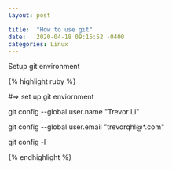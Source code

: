 ```yaml
---
layout: post

title:  "How to use git"
date:   2020-04-18 09:15:52 -0400
categories: Linux
---
```


Setup git environment

 

{% highlight ruby %}

#=> set up git enviornment

git config --global user.name "Trevor Li"

git config --global user.email "trevorqhl@*.com"

git config -l

{% endhighlight %}
